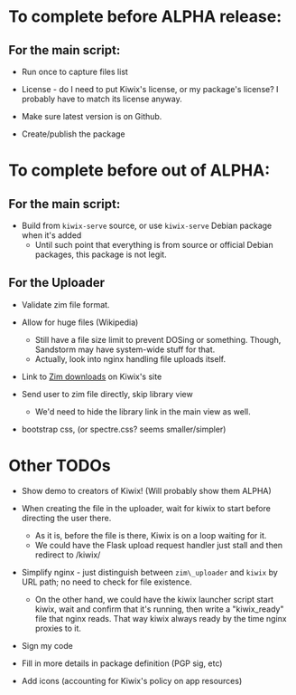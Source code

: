 # To complete before ALPHA release:

## For the main script:

* Run once to capture files list

* License - do I need to put Kiwix's license, or my package's license? I probably have to match its license anyway.

* Make sure latest version is on Github.

* Create/publish the package

# To complete before out of ALPHA:

## For the main script:

* Build from `kiwix-serve` source, or use `kiwix-serve` Debian package when it's added
  * Until such point that everything is from source or official Debian packages, this package is not legit.

## For the Uploader

* Validate zim file format.

* Allow for huge files (Wikipedia)
  * Still have a file size limit to prevent DOSing or something. Though, Sandstorm may have system-wide stuff for that.
  * Actually, look into nginx handling file uploads itself.

* Link to [Zim downloads](http://www.kiwix.org/wiki/Content_in_all_languages) on Kiwix's site

* Send user to zim file directly, skip library view
  * We'd need to hide the library link in the main view as well.

* bootstrap css, (or spectre.css? seems smaller/simpler)

# Other TODOs

* Show demo to creators of Kiwix! (Will probably show them ALPHA)

* When creating the file in the uploader, wait for kiwix to start before directing the user there.
  * As it is, before the file is there, Kiwix is on a loop waiting for it.
  * We could have the Flask upload request handler just stall and then redirect to /kiwix/

* Simplify nginx - just distinguish between `zim\_uploader` and `kiwix` by URL path; no need to check for file existence.
  * On the other hand, we could have the kiwix launcher script start kiwix, wait and confirm that it's running, then write a "kiwix\_ready" file that nginx reads. That way kiwix always ready by the time nginx proxies to it.

* Sign my code

* Fill in more details in package definition (PGP sig, etc)

* Add icons (accounting for Kiwix's policy on app resources)
